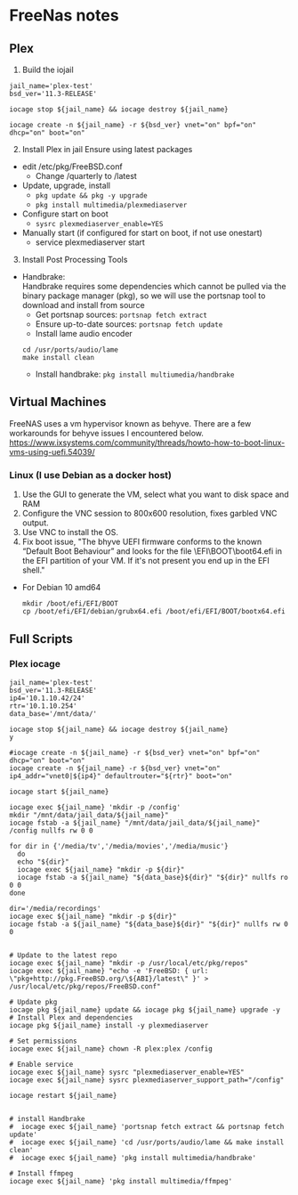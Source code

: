 # FreeNas notes

## Plex
1. Build the iojail
  ```
  jail_name='plex-test'
  bsd_ver='11.3-RELEASE'
  
  iocage stop ${jail_name} && iocage destroy ${jail_name}
  
  iocage create -n ${jail_name} -r ${bsd_ver} vnet="on" bpf="on" dhcp="on" boot="on"
  ```
2. Install Plex in jail
Ensure using latest packages
  - edit /etc/pkg/FreeBSD.conf
    - Change /quarterly to /latest
  - Update, upgrade, install
    * `pkg update && pkg -y upgrade`
    * `pkg install multimedia/plexmediaserver`
  - Configure start on boot
    * `sysrc plexmediaserver_enable=YES`
  - Manually start (if configured for start on boot, if not use onestart)
    * service plexmediaserver start
3. Install Post Processing Tools
  - Handbrake:\
  Handbrake requires some dependencies which cannot be pulled via the binary package manager (pkg), so we will use the portsnap tool to download and install from source
    - Get portsnap sources: `portsnap fetch extract`
    - Ensure up-to-date sources: `portsnap fetch update`
    - Install lame audio encoder
    ```
    cd /usr/ports/audio/lame
    make install clean
    ```
    - Install handbrake: `pkg install multiumedia/handbrake`
  
    
## Virtual Machines
FreeNAS uses a vm hypervisor known as behyve. There are a few workarounds for behyve issues I encountered below.
https://www.ixsystems.com/community/threads/howto-how-to-boot-linux-vms-using-uefi.54039/

### Linux (I use Debian as a docker host)
1. Use the GUI to generate the VM, select what you want to disk space and RAM
1. Configure the VNC session to 800x600 resolution, fixes garbled VNC output.
1. Use VNC to install the OS.
1. Fix boot issue, "The bhyve UEFI firmware conforms to the known “Default Boot Behaviour” and looks for the file \EFI\BOOT\boot64.efi in the EFI partition of your VM. If it's not present you end up in the EFI shell."
  - For Debian 10 amd64
    ```
    mkdir /boot/efi/EFI/BOOT
    cp /boot/efi/EFI/debian/grubx64.efi /boot/efi/EFI/BOOT/bootx64.efi
    ```
  
  
## Full Scripts
### Plex iocage
```
jail_name='plex-test'
bsd_ver='11.3-RELEASE'
ip4='10.1.10.42/24'
rtr='10.1.10.254'
data_base='/mnt/data/'

iocage stop ${jail_name} && iocage destroy ${jail_name}
y

#iocage create -n ${jail_name} -r ${bsd_ver} vnet="on" bpf="on" dhcp="on" boot="on"
iocage create -n ${jail_name} -r ${bsd_ver} vnet="on" ip4_addr="vnet0|${ip4}" defaultrouter="${rtr}" boot="on"

iocage start ${jail_name}

iocage exec ${jail_name} 'mkdir -p /config'
mkdir "/mnt/data/jail_data/${jail_name}"
iocage fstab -a ${jail_name} "/mnt/data/jail_data/${jail_name}" /config nullfs rw 0 0

for dir in {'/media/tv','/media/movies','/media/music'}
  do 
  echo "${dir}"
  iocage exec ${jail_name} "mkdir -p ${dir}"
  iocage fstab -a ${jail_name} "${data_base}${dir}" "${dir}" nullfs ro 0 0  
done

dir='/media/recordings'
iocage exec ${jail_name} "mkdir -p ${dir}"
iocage fstab -a ${jail_name} "${data_base}${dir}" "${dir}" nullfs rw 0 0


# Update to the latest repo
iocage exec ${jail_name} "mkdir -p /usr/local/etc/pkg/repos"
iocage exec ${jail_name} "echo -e 'FreeBSD: { url: \"pkg+http://pkg.FreeBSD.org/\${ABI}/latest\" }' > /usr/local/etc/pkg/repos/FreeBSD.conf"

# Update pkg
iocage pkg ${jail_name} update && iocage pkg ${jail_name} upgrade -y
# Install Plex and dependencies
iocage pkg ${jail_name} install -y plexmediaserver

# Set permissions
iocage exec ${jail_name} chown -R plex:plex /config

# Enable service
iocage exec ${jail_name} sysrc "plexmediaserver_enable=YES"
iocage exec ${jail_name} sysrc plexmediaserver_support_path="/config"

iocage restart ${jail_name}


# install Handbrake
#  iocage exec ${jail_name} 'portsnap fetch extract && portsnap fetch update'
#  iocage exec ${jail_name} 'cd /usr/ports/audio/lame && make install clean'
#  iocage exec ${jail_name} 'pkg install multimedia/handbrake'

# Install ffmpeg
iocage exec ${jail_name} 'pkg install multimedia/ffmpeg'
```
